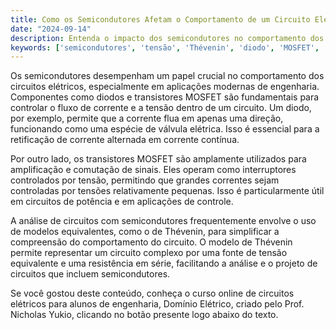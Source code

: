 ```yaml
---
title: Como os Semicondutores Afetam o Comportamento de um Circuito Elétrico?
date: "2024-09-14"
description: Entenda o impacto dos semicondutores no comportamento dos circuitos elétricos e sua relação com conceitos como a tensão de Thévenin.
keywords: ['semicondutores', 'tensão', 'Thévenin', 'diodo', 'MOSFET', 'circuito']
---
```


Os semicondutores desempenham um papel crucial no comportamento dos circuitos elétricos, especialmente em aplicações modernas de engenharia. Componentes como diodos e transistores MOSFET são fundamentais para controlar o fluxo de corrente e a tensão dentro de um circuito. Um diodo, por exemplo, permite que a corrente flua em apenas uma direção, funcionando como uma espécie de válvula elétrica. Isso é essencial para a retificação de corrente alternada em corrente contínua.

Por outro lado, os transistores MOSFET são amplamente utilizados para amplificação e comutação de sinais. Eles operam como interruptores controlados por tensão, permitindo que grandes correntes sejam controladas por tensões relativamente pequenas. Isso é particularmente útil em circuitos de potência e em aplicações de controle.

A análise de circuitos com semicondutores frequentemente envolve o uso de modelos equivalentes, como o de Thévenin, para simplificar a compreensão do comportamento do circuito. O modelo de Thévenin permite representar um circuito complexo por uma fonte de tensão equivalente e uma resistência em série, facilitando a análise e o projeto de circuitos que incluem semicondutores.

Se você gostou deste conteúdo, conheça o curso online de circuitos elétricos para alunos de engenharia, Domínio Elétrico, criado pelo Prof. Nicholas Yukio, clicando no botão presente logo abaixo do texto.